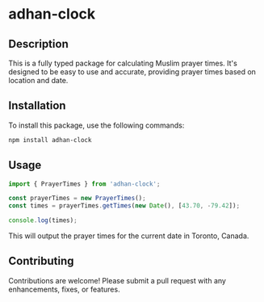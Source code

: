 # adhan-clock

## Description

This is a fully typed package for calculating Muslim prayer times. It's designed to be easy to use and accurate, providing prayer times based on location and date.

## Installation

To install this package, use the following commands:

```bash
npm install adhan-clock
```

## Usage

```js
import { PrayerTimes } from 'adhan-clock';

const prayerTimes = new PrayerTimes();
const times = prayerTimes.getTimes(new Date(), [43.70, -79.42]);

console.log(times);
```

This will output the prayer times for the current date in Toronto, Canada.

## Contributing

Contributions are welcome! Please submit a pull request with any enhancements, fixes, or features.
